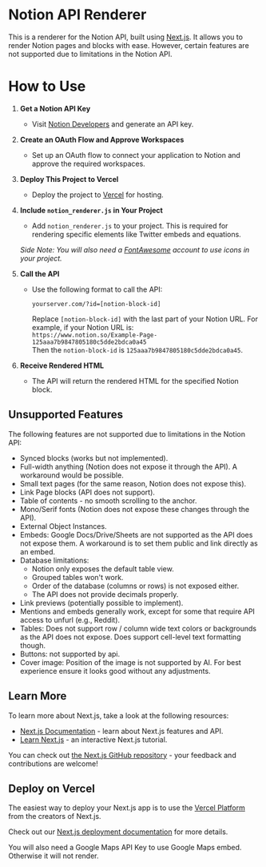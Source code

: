 # Notion API Renderer

This is a renderer for the Notion API, built using [Next.js](https://nextjs.org). It allows you to render Notion pages and blocks with ease. However, certain features are not supported due to limitations in the Notion API.

# How to Use

1. **Get a Notion API Key**  
   - Visit [Notion Developers](https://developers.notion.com/) and generate an API key.

2. **Create an OAuth Flow and Approve Workspaces**  
   - Set up an OAuth flow to connect your application to Notion and approve the required workspaces.

3. **Deploy This Project to Vercel**  
   - Deploy the project to [Vercel](https://vercel.com/) for hosting.

4. **Include `notion_renderer.js` in Your Project**  
   - Add `notion_renderer.js` to your project. This is required for rendering specific elements like Twitter embeds and equations.

   *Side Note: You will also need a [FontAwesome](https://fontawesome.com/) account to use icons in your project.*

5. **Call the API**  
   - Use the following format to call the API:  
     ```
     yourserver.com/?id=[notion-block-id]
     ```
     Replace `[notion-block-id]` with the last part of your Notion URL. For example, if your Notion URL is:  
     `https://www.notion.so/Example-Page-125aaa7b9847805180c5dde2bdca0a45`  
     Then the `notion-block-id` is `125aaa7b9847805180c5dde2bdca0a45`.

6. **Receive Rendered HTML**  
   - The API will return the rendered HTML for the specified Notion block.
    

## Unsupported Features

The following features are not supported due to limitations in the Notion API:

- Synced blocks (works but not implemented).
- Full-width anything (Notion does not expose it through the API). A workaround would be possible.
- Small text pages (for the same reason, Notion does not expose this).
- Link Page blocks (API does not support).
- Table of contents - no smooth scrolling to the anchor.
- Mono/Serif fonts (Notion does not expose these changes through the API).
- External Object Instances.
- Embeds: Google Docs/Drive/Sheets are not supported as the API does not expose them. A workaround is to set them public and link directly as an embed.
- Database limitations:
  - Notion only exposes the default table view.
  - Grouped tables won't work.
  - Order of the database (columns or rows) is not exposed either.
  - The API does not provide decimals properly.
- Link previews (potentially possible to implement).
- Mentions and embeds generally work, except for some that require API access to unfurl (e.g., Reddit).
- Tables: Does not support row / column wide text colors or backgrounds as the API does not expose. Does support cell-level text formatting though.
- Buttons: not supported by api.
- Cover image: Position of the image is not supported by AI. For best experience ensure it looks good without any adjustments.

## Learn More

To learn more about Next.js, take a look at the following resources:

- [Next.js Documentation](https://nextjs.org/docs) - learn about Next.js features and API.
- [Learn Next.js](https://nextjs.org/learn) - an interactive Next.js tutorial.

You can check out [the Next.js GitHub repository](https://github.com/vercel/next.js) - your feedback and contributions are welcome!

## Deploy on Vercel

The easiest way to deploy your Next.js app is to use the [Vercel Platform](https://vercel.com/new?utm_medium=default-template&filter=next.js&utm_source=create-next-app&utm_campaign=create-next-app-readme) from the creators of Next.js.

Check out our [Next.js deployment documentation](https://nextjs.org/docs/app/building-your-application/deploying) for more details.

You will also need a Google Maps API Key to use Google Maps embed. Otherwise it will not render.